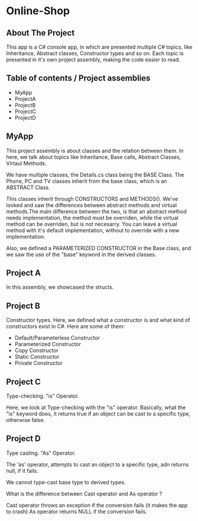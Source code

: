 # Online-Shop

## About The Project

This app is a C# console app, in which are presented multiple C# topics, like Inheritance, Abstract classes, Constructor types and so on.
Each topic is presented in it's own project assembly, making the code easier to read.


<!-- TABLE OF CONTENTS -->
## Table of contents / Project assemblies
<ul>
  <li>MyApp</li>
  <li>ProjectA</li>
  <li>ProjectB</li>
  <li>ProjectC</li>
  <li>ProjectD</li>
</ul>  

## MyApp

This project assembly is about classes and the relation between them. In here, we talk about topics like Inheritance, Base calls, Abstract Classes, Virtaul Methods.

We have multiple classes, the Details.cs class being the BASE Class.
The Phone, PC and TV classes inherit from the base class, which is an ABSTRACT Class.

This classes inherit through CONSTRUCTORS and METHODS(). We've looked and saw the differences
between abstract methods and virtual methods.The main difference between the two, is that an abstract method needs implementation, the method must be overriden, while the virtual method can be overriden, but is not necesarry. You can leave a virtual method with it's default implementation, without to override with a new implementation.

Also, we defined a PARAMETERIZED CONSTRUCTOR in the Base class, and we saw the use of the "base" keyword in the derived classes.

## Project A

In this assembly, we showcased the structs.

## Project B

Constructor types. Here, we defined what a constructor is and what kind of constructors exist in C#.
Here are some of them: 

<ul>
  <li>Default/Parameterless Constructor</li>
  <li>Parameterized Constructor</li>
  <li>Copy Constructor</li>
  <li>Static Constructor</li>
  <li>Private Constructor</li>
</ul>

## Project C

Type-checking. "is" Operator.

Here, we look at Type-checking with the "is" operator. Basically, what the "is" keyword does, it returns true if an object can be cast to a specific type, otherwise false.

## Project D

Type casting. "As" Operator.

The 'as' operator, attempts to cast an object to a specific type, adn returns null, if it fails.

We cannot type-cast base type to derived types.

What is the difference between Cast operator and As operator ?

Cast operator throws an exception if the conversion fails (it makes the app to crash)
As operator returns NULL if the conversion fails.



